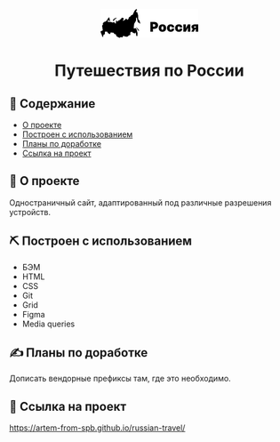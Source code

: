 <p align="center"><img src="./images/__logo_black.png" alt="Логотип проекта">

<h1 align="center">Путешествия по России<p></p></h1></p>






 ## 📝 Содержание

- [О проекте](#about)
- [Построен с использованием](#built_using)
- [Планы по доработке](#plans)
- [Ссылка на проект](#link)


## 🧐 <a name="about">О проекте</a>

Одностраничный сайт, адаптированный под различные разрешения устройств.

## ⛏️ Построен с использованием<a name="built_using"></a>

- БЭМ
- HTML
- CSS
- Git
- Grid
- Figma
- Media queries

## ✍️ <a name="plans">Планы по доработке</a>

Дописать вендорные префиксы там, где это необходимо.

## 🚀 <a name="link">Ссылка на проект</a>

https://artem-from-spb.github.io/russian-travel/
